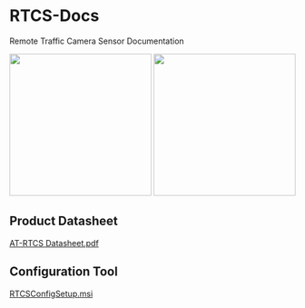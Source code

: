 # RTCS-Docs

Remote Traffic Camera Sensor Documentation

<img src="https://github.com/user-attachments/assets/b8054a3c-e638-4288-af88-839dbda3afae" height="250"/>

<img src="https://github.com/user-attachments/assets/70163436-da72-4f9b-b625-22c6db7bb2d1" height="250"/>

## Product Datasheet
[AT-RTCS Datasheet.pdf](https://github.com/user-attachments/files/22426871/AT-RTCS.Datasheet.pdf)

## Configuration Tool
[RTCSConfigSetup.msi](https://www.dropbox.com/scl/fi/ul40lld9a7q1e0uirmpiv/RTCSConfigSetup.msi?rlkey=t0fhptp5vu6zzzgcabzbh585w&dl=0)
